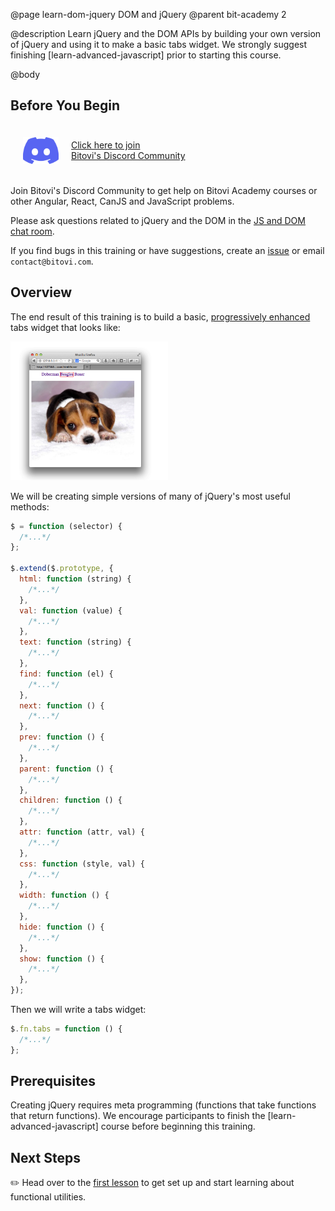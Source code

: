 @page learn-dom-jquery DOM and jQuery
@parent bit-academy 2

@description Learn jQuery and the DOM APIs by building your own version of jQuery and
using it to make a basic tabs widget. We strongly suggest finishing [learn-advanced-javascript] prior to starting this course.

@body

## Before You Begin

<a href="https://discord.gg/J7ejFsZnJ4" style="display:flex;align-items:center">
<img src="./static/img/discord.png"
  style="float:left; margin:20px" width="57"/> <span style="display: inline-block;">Click here to join<br/>Bitovi's Discord Community</span></a>

Join Bitovi's Discord Community to get help on Bitovi Academy courses or other
Angular, React, CanJS and JavaScript problems.

Please ask questions related to jQuery and the DOM in the [JS and DOM chat room](https://discord.gg/qxqgyGquk7).

If you find bugs in this training or have suggestions, create an [issue](https://github.com/bitovi/academy/issues) or email `contact@bitovi.com`.

## Overview

The end result of this training is to build a basic, [progressively enhanced](https://en.wikipedia.org/wiki/Progressive_enhancement) tabs widget that looks like:

<img src="./static/img/dog-tabs.png" width="50%"/>

We will be creating simple versions of many of jQuery's most useful methods:

```js
$ = function (selector) {
  /*...*/
};

$.extend($.prototype, {
  html: function (string) {
    /*...*/
  },
  val: function (value) {
    /*...*/
  },
  text: function (string) {
    /*...*/
  },
  find: function (el) {
    /*...*/
  },
  next: function () {
    /*...*/
  },
  prev: function () {
    /*...*/
  },
  parent: function () {
    /*...*/
  },
  children: function () {
    /*...*/
  },
  attr: function (attr, val) {
    /*...*/
  },
  css: function (style, val) {
    /*...*/
  },
  width: function () {
    /*...*/
  },
  hide: function () {
    /*...*/
  },
  show: function () {
    /*...*/
  },
});
```

Then we will write a tabs widget:

```js
$.fn.tabs = function () {
  /*...*/
};
```

## Prerequisites

Creating jQuery requires meta programming
(functions that take functions that return functions). We encourage participants to
finish the [learn-advanced-javascript] course before beginning this training.

## Next Steps

✏️ Head over to the [first lesson](learn-dom-jquery/functional-utilities.html) to get set up and start learning about functional utilities.

